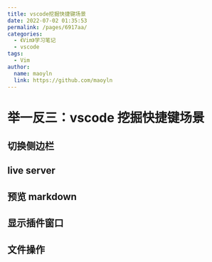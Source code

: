 ```yaml
---
title: vscode挖掘快捷键场景
date: 2022-07-02 01:35:53
permalink: /pages/6917aa/
categories:
  - 《Vim》学习笔记
  - vscode
tags:
  - Vim
author:
  name: maoyln
  link: https://github.com/maoyln
---
```

# 举一反三：vscode 挖掘快捷键场景

## 切换侧边栏

## live server

## 预览 markdown

## 显示插件窗口

## 文件操作